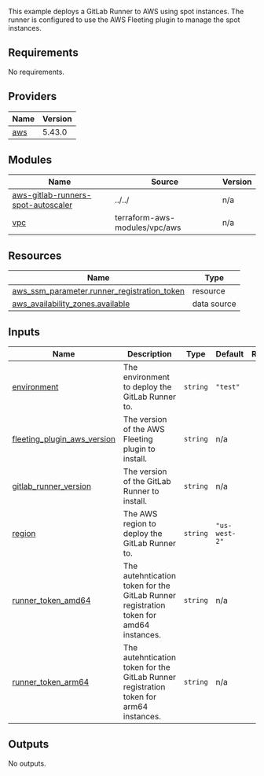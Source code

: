 This example deploys a GitLab Runner to AWS using spot instances. The runner is configured to use the AWS Fleeting plugin to manage the spot instances.

<!-- BEGIN_TF_DOCS -->
## Requirements

No requirements.

## Providers

| Name | Version |
|------|---------|
| <a name="provider_aws"></a> [aws](#provider\_aws) | 5.43.0 |

## Modules

| Name | Source | Version |
|------|--------|---------|
| <a name="module_aws-gitlab-runners-spot-autoscaler"></a> [aws-gitlab-runners-spot-autoscaler](#module\_aws-gitlab-runners-spot-autoscaler) | ../../ | n/a |
| <a name="module_vpc"></a> [vpc](#module\_vpc) | terraform-aws-modules/vpc/aws | n/a |

## Resources

| Name | Type |
|------|------|
| [aws_ssm_parameter.runner_registration_token](https://registry.terraform.io/providers/hashicorp/aws/latest/docs/resources/ssm_parameter) | resource |
| [aws_availability_zones.available](https://registry.terraform.io/providers/hashicorp/aws/latest/docs/data-sources/availability_zones) | data source |

## Inputs

| Name | Description | Type | Default | Required |
|------|-------------|------|---------|:--------:|
| <a name="input_environment"></a> [environment](#input\_environment) | The environment to deploy the GitLab Runner to. | `string` | `"test"` | no |
| <a name="input_fleeting_plugin_aws_version"></a> [fleeting\_plugin\_aws\_version](#input\_fleeting\_plugin\_aws\_version) | The version of the AWS Fleeting plugin to install. | `string` | n/a | yes |
| <a name="input_gitlab_runner_version"></a> [gitlab\_runner\_version](#input\_gitlab\_runner\_version) | The version of the GitLab Runner to install. | `string` | n/a | yes |
| <a name="input_region"></a> [region](#input\_region) | The AWS region to deploy the GitLab Runner to. | `string` | `"us-west-2"` | no |
| <a name="input_runner_token_amd64"></a> [runner\_token\_amd64](#input\_runner\_token\_amd64) | The autehntication token for the GitLab Runner registration token for amd64 instances. | `string` | n/a | yes |
| <a name="input_runner_token_arm64"></a> [runner\_token\_arm64](#input\_runner\_token\_arm64) | The autehntication token for the GitLab Runner registration token for arm64 instances. | `string` | n/a | yes |

## Outputs

No outputs.
<!-- END_TF_DOCS -->